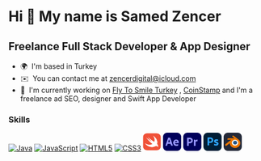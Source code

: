 Hi 👋 My name is Samed Zencer
==================================

Freelance Full Stack Developer & App Designer
-----------------------------------------

* 🌍  I'm based in Turkey
* ✉️  You can contact me at [zencerdigital@icloud.com](mailto:zencerdigital@icloud.com)
* 🚀  I'm currently working on [Fly To Smile Turkey](https://ortoperioantalya.com/tr/) , [CoinStamp](https://coinstamp.me/) and I'm a freelance ad SEO, designer and Swift App Developer 


### Skills


<p align="left">
<a href="https://www.oracle.com/java/" target="_blank" rel="noreferrer"><img src="https://raw.githubusercontent.com/danielcranney/readme-generator/main/public/icons/skills/java-colored.svg" width="36" height="36" alt="Java" /></a>
<a href="https://developer.mozilla.org/en-US/docs/Web/JavaScript" target="_blank" rel="noreferrer"><img src="https://raw.githubusercontent.com/danielcranney/readme-generator/main/public/icons/skills/javascript-colored.svg" width="36" height="36" alt="JavaScript" /></a>
<a href="https://developer.mozilla.org/en-US/docs/Glossary/HTML5" target="_blank" rel="noreferrer"><img src="https://raw.githubusercontent.com/danielcranney/readme-generator/main/public/icons/skills/html5-colored.svg" width="36" height="36" alt="HTML5" /></a>
<a href="https://www.w3.org/TR/CSS/#css" target="_blank" rel="noreferrer"><img src="https://raw.githubusercontent.com/danielcranney/readme-generator/main/public/icons/skills/css3-colored.svg" width="36" height="36" alt="CSS3" /></a>
<a href="https://developer.apple.com/swift/" target="_blank" rel="noreferrer"><img src="https://raw.githubusercontent.com/devicons/devicon/master/icons/swift/swift-original.svg" width="36" height="36" alt="SwiftUI" /></a>
<a href="https://www.adobe.com/" target="_blank" rel="noreferrer"><img src="https://github.com/tandpfun/skill-icons/blob/main/icons/AfterEffects.svg" width="36" height="36" alt="AdobeAE" /></a>
<a href="https://www.adobe.com/" target="_blank" rel="noreferrer"><img src="https://github.com/tandpfun/skill-icons/blob/main/icons/Premiere.svg" width="36" height="36" alt="AdobePR" /></a>
<a href="https://www.adobe.com/" target="_blank" rel="noreferrer"><img src="https://github.com/tandpfun/skill-icons/blob/main/icons/Photoshop.svg" width="36" height="36" alt="AdobePS" /></a>
<a href="https://www.blender.org/" target="_blank" rel="noreferrer"><img src="https://github.com/tandpfun/skill-icons/blob/main/icons/Blender-Dark.svg" width="36" height="36" alt="Blender3D" /></a>
